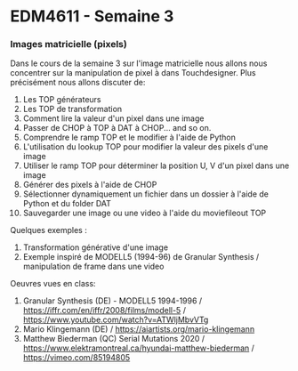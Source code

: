 # EDM4611 - Semaine 3
### Images matricielle (pixels)

Dans le cours de la semaine 3 sur l'image matricielle nous allons nous concentrer sur la manipulation de pixel à dans Touchdesigner. Plus précisément nous allons discuter de: 

1. Les TOP générateurs
2. Les TOP de transformation
3. Comment lire la valeur d'un pixel dans une image
4. Passer de CHOP à TOP à DAT à CHOP... and so on.
5. Comprendre le ramp TOP et le modifier à l'aide de Python
6. L'utilisation du lookup TOP pour modifier la valeur des pixels d'une image
7. Utiliser le ramp TOP pour déterminer la position U, V d'un pixel dans une image
8. Générer des pixels à l'aide de CHOP
9. Sélectionner dynamiquement un fichier dans un dossier à l'aide de Python et du folder DAT
10. Sauvegarder une image ou une video à l'aide du moviefileout TOP

Quelques exemples :

1. Transformation générative d'une image
2. Exemple inspiré de MODELL5 (1994-96) de Granular Synthesis / manipulation de frame dans une video 

Oeuvres vues en class: 

1. Granular Synthesis (DE) - MODELL5 1994-1996 / https://iffr.com/en/iffr/2008/films/modell-5 / https://www.youtube.com/watch?v=ATWljMbvVTg
2. Mario Klingemann (DE) / https://aiartists.org/mario-klingemann
3. Matthew Biederman (QC) Serial Mutations 2020 / https://www.elektramontreal.ca/hyundai-matthew-biederman / https://vimeo.com/85194805


